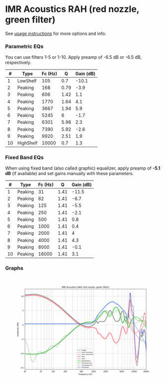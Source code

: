 # IMR Acoustics RAH (red nozzle, green filter)
See [usage instructions](https://github.com/jaakkopasanen/AutoEq#usage) for more options and info.

### Parametric EQs
You can use filters 1-5 or 1-10. Apply preamp of -6.5 dB or -6.5 dB, respectively.

|   # | Type      |   Fc (Hz) |    Q |   Gain (dB) |
|-----|-----------|-----------|------|-------------|
|   1 | LowShelf  |       105 | 0.7  |       -10.1 |
|   2 | Peaking   |       168 | 0.79 |        -3.9 |
|   3 | Peaking   |       606 | 1.42 |         1.1 |
|   4 | Peaking   |      1770 | 1.64 |         4.1 |
|   5 | Peaking   |      3667 | 1.94 |         5.9 |
|   6 | Peaking   |      5245 | 6    |        -1.7 |
|   7 | Peaking   |      6301 | 5.98 |         2.3 |
|   8 | Peaking   |      7390 | 5.92 |        -2.6 |
|   9 | Peaking   |      9920 | 2.51 |         1.9 |
|  10 | HighShelf |     10000 | 0.7  |         1.3 |

### Fixed Band EQs
When using fixed band (also called graphic) equalizer, apply preamp of **-5.1 dB** (if available) and set gains manually with these parameters.

|   # | Type    |   Fc (Hz) |    Q |   Gain (dB) |
|-----|---------|-----------|------|-------------|
|   1 | Peaking |        31 | 1.41 |       -11.5 |
|   2 | Peaking |        62 | 1.41 |        -6.7 |
|   3 | Peaking |       125 | 1.41 |        -5.5 |
|   4 | Peaking |       250 | 1.41 |        -2.1 |
|   5 | Peaking |       500 | 1.41 |         0.8 |
|   6 | Peaking |      1000 | 1.41 |         0.4 |
|   7 | Peaking |      2000 | 1.41 |         4   |
|   8 | Peaking |      4000 | 1.41 |         4.3 |
|   9 | Peaking |      8000 | 1.41 |        -0.1 |
|  10 | Peaking |     16000 | 1.41 |         3.1 |

### Graphs
![](./IMR%20Acoustics%20RAH%20(red%20nozzle,%20green%20filter).png)
